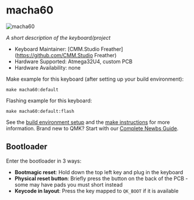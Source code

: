 # macha60

![macha60](https://i.imgur.com/tTY8uvX.png)

*A short description of the keyboard/project*

* Keyboard Maintainer: [CMM.Studio Freather](https://github.com/CMM.Studio Freather)
* Hardware Supported: Atmega32U4, custom PCB
* Hardware Availability: none

Make example for this keyboard (after setting up your build environment):

    make macha60:default

Flashing example for this keyboard:

    make macha60:default:flash

See the [build environment setup](https://docs.qmk.fm/#/getting_started_build_tools) and the [make instructions](https://docs.qmk.fm/#/getting_started_make_guide) for more information. Brand new to QMK? Start with our [Complete Newbs Guide](https://docs.qmk.fm/#/newbs).

## Bootloader

Enter the bootloader in 3 ways:

* **Bootmagic reset**: Hold down the top left key and plug in the keyboard
* **Physical reset button**: Briefly press the button on the back of the PCB - some may have pads you must short instead
* **Keycode in layout**: Press the key mapped to `QK_BOOT` if it is available
